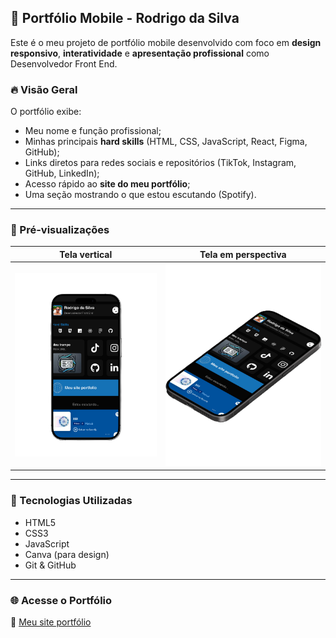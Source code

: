 ## 📱 Portfólio Mobile - Rodrigo da Silva

Este é o meu projeto de portfólio mobile desenvolvido com foco em **design responsivo**, **interatividade** e **apresentação profissional** como Desenvolvedor Front End.

### 🔥 Visão Geral

O portfólio exibe:

- Meu nome e função profissional;
- Minhas principais **hard skills** (HTML, CSS, JavaScript, React, Figma, GitHub);
- Links diretos para redes sociais e repositórios (TikTok, Instagram, GitHub, LinkedIn);
- Acesso rápido ao **site do meu portfólio**;
- Uma seção mostrando o que estou escutando (Spotify).

---

### 📸 Pré-visualizações

| Tela vertical | Tela em perspectiva |
|---------------|---------------------|
| ![Tela Mobile 1](/assets/img/mobile-1.png) | ![Tela Mobile 2](/assets/img/mobile-2.png) |

---

### 🧪 Tecnologias Utilizadas

- HTML5
- CSS3
- JavaScript
- Canva (para design)
- Git & GitHub

---

### 🌐 Acesse o Portfólio

🔗 [Meu site portfólio](https://7billy.github.io/portifolio-mobile/)

